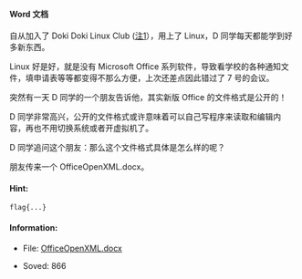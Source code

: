 #### Word 文档  


自从加入了 Doki Doki Linux Club ([注1](https://dokidokilinux.club/)），用上了 Linux，D 同学每天都能学到好多新东西。

Linux 好是好，就是没有 Microsoft Office 系列软件，导致看学校的各种通知文件，填申请表等等都变得不那么方便，上次还差点因此错过了 7 号的会议。

突然有一天 D 同学的一个朋友告诉他，其实新版 Office 的文件格式是公开的！

D 同学非常高兴，公开的文件格式或许意味着可以自己写程序来读取和编辑内容，再也不用切换系统或者开虚拟机了。

D 同学追问这个朋友：那么这个文件格式具体是怎么样的呢？

朋友传来一个 OfficeOpenXML.docx。
  
#### Hint:  

``` 
flag{...}  
``` 
#### Information:  

* File: [OfficeOpenXML.docx](files/OfficeOpenXML.docx)  

* Soved: 866  

